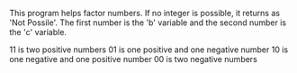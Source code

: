 This program helps factor numbers. If no integer is possible, it returns as 'Not Possile'. The first number is the 'b' variable and the second number is the 'c' variable.

11 is two positive numbers
01 is one positive and one negative number
10 is one negative and one positive number
00 is two negative numbers
